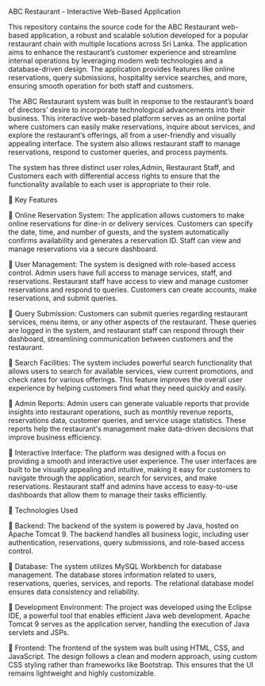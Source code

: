 ABC Restaurant - Interactive Web-Based Application


This repository contains the source code for the ABC Restaurant web-based application, a robust and scalable solution developed for a popular restaurant chain with multiple locations across Sri Lanka. The application aims to enhance the restaurant’s customer experience and streamline internal operations by leveraging modern web technologies and a database-driven design. The application provides features like online reservations, query submissions, hospitality service searches, and more, ensuring smooth operation for both staff and customers.

The ABC Restaurant system was built in response to the restaurant’s board of directors’ desire to incorporate technological advancements into their business. This interactive web-based platform serves as an online portal where customers can easily make reservations, inquire about services, and explore the restaurant’s offerings, all from a user-friendly and visually appealing interface. The system also allows restaurant staff to manage reservations, respond to customer queries, and process payments.

The system has three distinct user roles,Admin, Restaurant Staff, and Customers each with differential access rights to ensure that the functionality available to each user is appropriate to their role.

:red_circle: Key Features

  :large_orange_diamond:  Online Reservation System: The application allows customers to make online reservations for dine-in or delivery services. Customers can specify the date, time, and number of guests, and the system automatically confirms availability and generates a reservation ID. Staff can view and manage reservations via a secure dashboard.

 :large_orange_diamond:  User Management: The system is designed with role-based access control. Admin users have full access to manage services, staff, and reservations. Restaurant staff have access to view and manage customer reservations and respond to queries. Customers can create accounts, make reservations, and submit queries.

  :large_orange_diamond:  Query Submission: Customers can submit queries regarding restaurant services, menu items, or any other aspects of the restaurant. These queries are logged in the system, and restaurant staff can respond through their dashboard, streamlining communication between customers and the restaurant.

  :large_orange_diamond:  Search Facilities: The system includes powerful search functionality that allows users to search for available services, view current promotions, and check rates for various offerings. This feature improves the overall user experience by helping customers find what they need quickly and easily.

  :large_orange_diamond:  Admin Reports: Admin users can generate valuable reports that provide insights into restaurant operations, such as monthly revenue reports, reservations data, customer queries, and service usage statistics. These reports help the restaurant's management make data-driven decisions that improve business efficiency.

  :large_orange_diamond:  Interactive Interface: The platform was designed with a focus on providing a smooth and interactive user experience. The user interfaces are built to be visually appealing and intuitive, making it easy for customers to navigate through the application, search for services, and make reservations. Restaurant staff and admins have access to easy-to-use dashboards that allow them to manage their tasks efficiently.

  :red_circle: Technologies Used

:large_orange_diamond: Backend: The backend of the system is powered by Java, hosted on Apache Tomcat 9. The backend handles all business logic, including user authentication, reservations, query submissions, and role-based access control.

:large_orange_diamond: Database: The system utilizes MySQL Workbench for database management. The database stores information related to users, reservations, queries, services, and reports. The relational database model ensures data consistency and reliability.

:large_orange_diamond: Development Environment: The project was developed using the Eclipse IDE, a powerful tool that enables efficient Java web development. Apache Tomcat 9 serves as the application server, handling the execution of Java servlets and JSPs.

:large_orange_diamond: Frontend: The frontend of the system was built using HTML, CSS, and JavaScript. The design follows a clean and modern approach, using custom CSS styling rather than frameworks like Bootstrap. This ensures that the UI remains lightweight and highly customizable.

